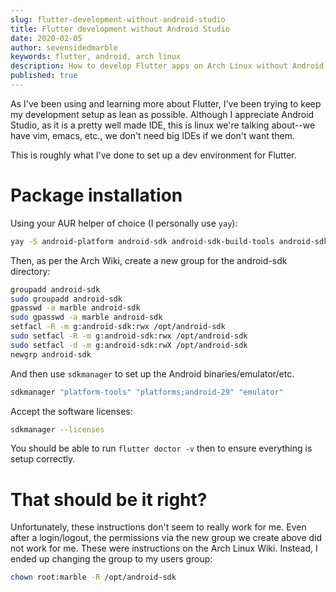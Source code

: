 ```yaml
---
slug: flutter-development-without-android-studio
title: Flutter development without Android Studio
date: 2020-02-05
author: sevensidedmarble
keywords: flutter, android, arch linux
description: How to develop Flutter apps on Arch Linux without Android Studio
published: true
---
```


As I've been using and learning more about Flutter, I've been trying to keep my
development setup as lean as possible. Although I appreciate Android Studio, as
it is a pretty well made IDE, this is linux we're talking about--we have vim,
emacs, etc., we don't need big IDEs if we don't want them.

This is roughly what I've done to set up a dev environment for Flutter.

# Package installation

Using your AUR helper of choice (I personally use `yay`):

```bash
yay -S android-platform android-sdk android-sdk-build-tools android-sdk-platform-tools flutter flutter-dev android-emulator
```

Then, as per the Arch Wiki, create a new group for the android-sdk directory:

```bash
groupadd android-sdk
sudo groupadd android-sdk
gpasswd -a marble android-sdk
sudo gpasswd -a marble android-sdk
setfacl -R -m g:android-sdk:rwx /opt/android-sdk
sudo setfacl -R -m g:android-sdk:rwx /opt/android-sdk
sudo setfacl -d -m g:android-sdk:rwX /opt/android-sdk
newgrp android-sdk
```

And then use `sdkmanager` to set up the Android binaries/emulator/etc.

```bash
sdkmanager "platform-tools" "platforms;android-29" "emulator"
```

Accept the software licenses:

```bash
sdkmanager --licenses
```

You should be able to run `flutter doctor -v` then to ensure everything is setup correctly.

# That should be it right?

Unfortunately, these instructions don't seem to really work for me. Even after
a login/logout, the permissions via the new group we create above did not work
for me. These were instructions on the Arch Linux Wiki. Instead, I ended up
changing the group to my users group:

```bash
chown root:marble -R /opt/android-sdk
```
